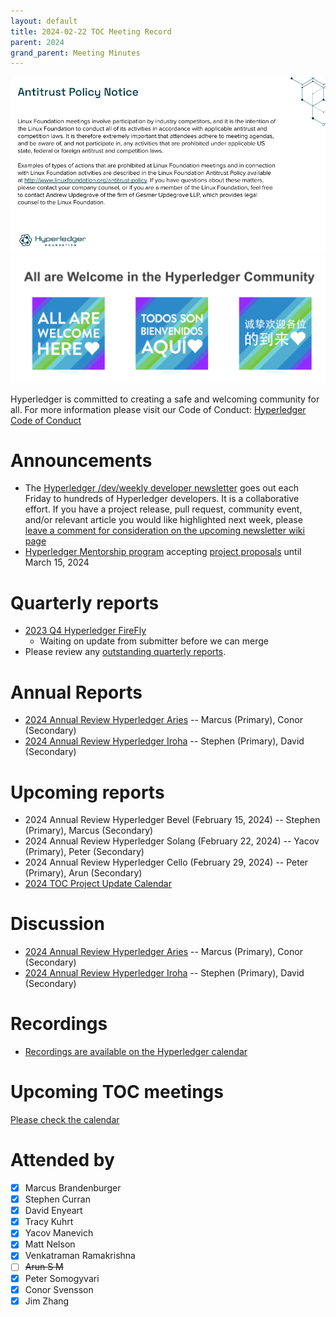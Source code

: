 ```yaml
---
layout: default
title: 2024-02-22 TOC Meeting Record
parent: 2024
grand_parent: Meeting Minutes
---
```


![Antitrust Policy Notice](../images/antitrust-policy-notice.png "Antitrust Policy Notice")
![All are Welcome in the Hyperledger Community](../images/all-are-welcome.png "All are Welcome in the Hyperledger Community")

Hyperledger is committed to creating a safe and welcoming community for all. For more information please visit our Code of Conduct: [Hyperledger Code of Conduct](https://toc.hyperledger.org/governing-documents/code-of-conduct.html)

# Announcements
* The [Hyperledger /dev/weekly developer newsletter](https://wiki.hyperledger.org/pages/viewpage.action?pageId=39618905) goes out each Friday to hundreds of Hyperledger developers. It is a collaborative effort. If you have a project release, pull request, community event, and/or relevant article you would like highlighted next week, please [leave a comment for consideration on the upcoming newsletter wiki page](https://wiki.hyperledger.org/display/DR/2024)
* [Hyperledger Mentorship program](https://wiki.hyperledger.org/display/INTERN) accepting [project proposals](https://wiki.hyperledger.org/display/INTERN/Mentorship+Projects) until March 15, 2024

# Quarterly reports
* [2023 Q4 Hyperledger FireFly](https://github.com/hyperledger/toc/pull/194)
    * Waiting on update from submitter before we can merge
* Please review any [outstanding quarterly reports](https://github.com/hyperledger/toc/pulls?q=is%3Apr+is%3Aopen+label%3Aquarterly-report+user-review-requested%3A%40me).

# Annual Reports
* [2024 Annual Review Hyperledger Aries](https://github.com/hyperledger/toc/pull/212) -- Marcus (Primary), Conor (Secondary)
* [2024 Annual Review Hyperledger Iroha](https://github.com/hyperledger/toc/pull/214) -- Stephen (Primary), David (Secondary)

# Upcoming reports
* 2024 Annual Review Hyperledger Bevel (February 15, 2024) -- Stephen (Primary), Marcus (Secondary)
* 2024 Annual Review Hyperledger Solang (February 22, 2024) -- Yacov (Primary), Peter (Secondary)
* 2024 Annual Review Hyperledger Cello (February 29, 2024) -- Peter (Primary), Arun (Secondary)
* [2024 TOC Project Update Calendar](../../project-reports/2024/2024-updates.md)

# Discussion
* [2024 Annual Review Hyperledger Aries](https://github.com/hyperledger/toc/pull/212) -- Marcus (Primary), Conor (Secondary)
* [2024 Annual Review Hyperledger Iroha](https://github.com/hyperledger/toc/pull/214) -- Stephen (Primary), David (Secondary)

# Recordings
* [Recordings are available on the Hyperledger calendar](https://zoom-lfx.platform.linuxfoundation.org/meetings/lf-decentralized-trust)

# Upcoming TOC meetings
[Please check the calendar](https://lists.hyperledger.org/g/toc/calendar)

# Attended by

* [x] Marcus Brandenburger
* [x] Stephen Curran
* [x] David Enyeart
* [x] Tracy Kuhrt
* [x] Yacov Manevich
* [x] Matt Nelson
* [x] Venkatraman Ramakrishna
* [ ] ~~Arun S M~~
* [x] Peter Somogyvari
* [x] Conor Svensson
* [x] Jim Zhang
